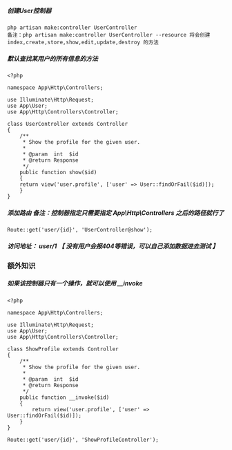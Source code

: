 ##### 创建User控制器

```
php artisan make:controller UserController
备注：php artisan make:controller UserController --resource 将会创建 index,create,store,show,edit,update,destroy 的方法
```

##### 默认查找某用户的所有信息的方法

```
<?php

namespace App\Http\Controllers;

use Illuminate\Http\Request;
use App\User;
use App\Http\Controllers\Controller;

class UserController extends Controller
{
    /**
     * Show the profile for the given user.
     *
     * @param  int  $id
     * @return Response
     */
    public function show($id)
    {
    return view('user.profile', ['user' => User::findOrFail($id)]);
    }
}
```

##### 添加路由 备注：控制器指定只需要指定 App\Http\Controllers 之后的路径就行了

```
Route::get('user/{id}', 'UserController@show');
```

##### 访问地址： user/1 【 没有用户会报404等错误，可以自己添加数据进去测试 】

### 

### 额外知识

##### 如果该控制器只有一个操作，就可以使用 \_\_invoke

```
<?php

namespace App\Http\Controllers;

use Illuminate\Http\Request;
use App\User;
use App\Http\Controllers\Controller;

class ShowProfile extends Controller
{
    /**
     * Show the profile for the given user.
     *
     * @param  int  $id
     * @return Response
     */
    public function __invoke($id)
    {
        return view('user.profile', ['user' => User::findOrFail($id)]);
    }
}

Route::get('user/{id}', 'ShowProfileController');
```



